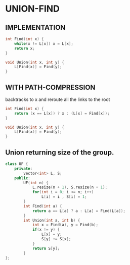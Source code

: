 # UNION-FIND

## IMPLEMENTATION
```cpp
int Find(int x) {
	while(x != L[x]) x = L[x];
	return x;
}

void Union(int x, int y) {
	L[Find(x)] = Find(y);
}
```  

## WITH PATH-COMPRESSION
backtracks to x and reroute all
the links to the root  
```cpp
int Find(int x) {
	return (x == L[x]) ? x : (L[x] = Find[x]);
}

void Union(int x, int y) {
	L[Find(x)] = Find(y);
}
```

## Union returning size of the group.
```cpp
class UF {
    private:
        vector<int> L, S;
    public:
        UF(int n) {
            L.resize(n + 1), S.resize(n + 1);
            for(int i = 0; i <= n; i++)
                L[i] = i , S[i] = 1;
        }
        int Find(int a) {
            return a == L[a] ? a : L[a] = Find(L[a]);
        }
        int Union(int a, int b) {
            int x = Find(a), y = Find(b);
            if(x != y) {
                L[x] = y;
                S[y] += S[x];
            }
            return S[y];
        }
};
```
